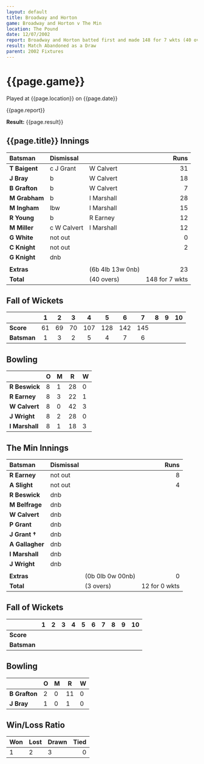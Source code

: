 ```yaml
---
layout: default
title: Broadway and Horton
game: Broadway and Horton v The Min
location: The Pound
date: 12/07/2002
report: Broadway and Horton batted first and made 148 for 7 wkts (40 overs). The Min were 12 for 0 wkts when rain stopped play
result: Match Abandoned as a Draw
parent: 2002 Fixtures
---
```


# {{page.game}}

Played at {{page.location}} on {{page.date}}

{{page.report}}

**Result:** {{page.result}}

## {{page.title}} Innings

| Batsman | Dismissal |  | Runs |
|:---|:---|---|---:|
| **T Baigent** | c J Grant | W Calvert | 31 |
| **J Bray** | b | W Calvert | 18 |
| **B Grafton** | b | W Calvert | 7 |
| **M Grabham** | b | I Marshall | 28 |
| **M Ingham** | lbw | I Marshall | 15 |
| **R Young** | b | R Earney | 12 |
| **M Miller** | c W Calvert | I Marshall | 12 |
| **G White** | not out |  | 0 |
| **C Knight** | not out |  | 2 |
| **G Knight** | dnb |  |  |
|  |  |  |  |
| **Extras** | | (6b 4lb 13w 0nb) | 23 |
| **Total** | | (40 overs) | 148 for 7 wkts |

## Fall of Wickets

| | 1 | 2 | 3 | 4 | 5 | 6 | 7 | 8 | 9 | 10 |
|---|:---:|:---:|:---:|:---:|:---:|:---:|:---:|:---:|:---:|:---:|
| **Score** | 61 | 69 | 70 | 107 | 128 | 142 | 145 |  |  |  |
| **Batsman** | 1 | 3 | 2 | 5 | 4 | 7 | 6 |  |  |  |

## Bowling

| | O | M | R | W |
|---|---|---|---|---|
| **R Beswick** | 8 | 1 | 28 | 0 |
| **R Earney** | 8 | 3 | 22 | 1 |
| **W Calvert** | 8 | 0 | 42 | 3 |
| **J Wright** | 8 | 2 | 28 | 0 |
| **I Marshall** | 8 | 1 | 18 | 3 |

## The Min Innings

| Batsman | Dismissal |  | Runs |
|:---|:---|---|---:|
| **R Earney** | not out |  | 8 |
| **A Slight** | not out |  | 4 |
| **R Beswick** | dnb |  |  |
| **M Belfrage** | dnb |  |  |
| **W Calvert** | dnb |  |  |
| **P Grant** | dnb |  |  |
| **J Grant &#8224;** | dnb |  |  |
| **A Gallagher** | dnb |  |  |
| **I Marshall** | dnb |  |  |
| **J Wright** | dnb |  |  |
|  |  |  |  |
| **Extras** | | (0b 0lb 0w 00nb) | 0 |
| **Total** | | (3 overs) | 12 for 0 wkts |

## Fall of Wickets

| | 1 | 2 | 3 | 4 | 5 | 6 | 7 | 8 | 9 | 10 |
|---|:---:|:---:|:---:|:---:|:---:|:---:|:---:|:---:|:---:|:---:|
| **Score** |  |  |  |  |  |  |  |  |  |  |
| **Batsman** |  |  |  |  |  |  |  |  |  |  |

## Bowling

| | O | M | R | W |
|---|---|---|---|---|
| **B Grafton** | 2 | 0 | 11 | 0 |
| **J Bray** | 1 | 0 | 1 | 0 |


## Win/Loss Ratio

| Won | Lost | Drawn | Tied |
|:---|:---|:---|---:|
| 1 | 2 | 3 | 0 |